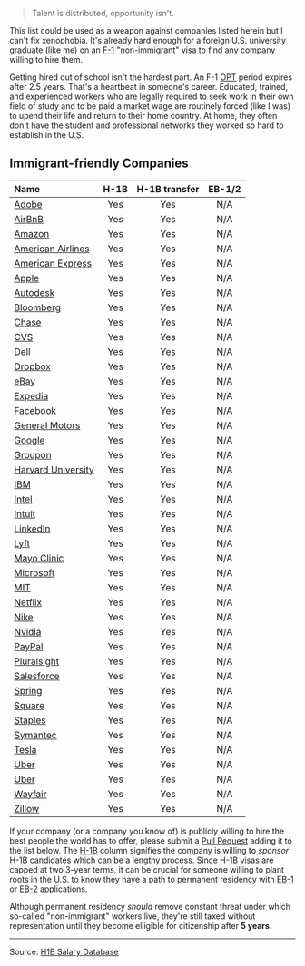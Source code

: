 > Talent is distributed, opportunity isn't.

This list could be used as a weapon against companies listed herein but
I can't fix xenophobia. It's already hard enough for a foreign U.S.
university graduate (like me) on an [F-1][1] "non-immigrant" visa to
find any company willing to hire them.

Getting hired out of school isn't the hardest part. An F-1 [OPT][2]
period expires after 2.5 years. That's a heartbeat in someone's career.
Educated, trained, and experienced workers who are legally required to
seek work in their own field of study and to be paid a market wage are
routinely forced (like I was) to upend their life and return to their
home country. At home, they often don't have the student and
professional networks they worked so hard to establish in the U.S.

## Immigrant-friendly Companies

| Name                          | H-1B   | H-1B transfer | EB-1/2 |
| :---------------------------  | :----: | :-----------: | :----: |
| [Adobe][adobe]                | Yes    | Yes           | N/A    |
| [AirBnB][airbnb]              | Yes    | Yes           | N/A    |
| [Amazon][amazon]              | Yes    | Yes           | N/A    |
| [American Airlines][aa]       | Yes    | Yes           | N/A    |
| [American Express][aec]       | Yes    | Yes           | N/A    |
| [Apple][apple]                | Yes    | Yes           | N/A    |
| [Autodesk][autodesk]          | Yes    | Yes           | N/A    |
| [Bloomberg][bloomberg]        | Yes    | Yes           | N/A    |
| [Chase][chase]                | Yes    | Yes           | N/A    |
| [CVS][cvs]                    | Yes    | Yes           | N/A    |
| [Dell][dell]                  | Yes    | Yes           | N/A    |
| [Dropbox][dropbox]            | Yes    | Yes           | N/A    |
| [eBay][ebay]                  | Yes    | Yes           | N/A    |
| [Expedia][expedia]            | Yes    | Yes           | N/A    |
| [Facebook][facebook]          | Yes    | Yes           | N/A    |
| [General Motors][gm]          | Yes    | Yes           | N/A    |
| [Google][google]              | Yes    | Yes           | N/A    |
| [Groupon][groupon]            | Yes    | Yes           | N/A    |
| [Harvard University][harvard] | Yes    | Yes           | N/A    |
| [IBM][ibm]                    | Yes    | Yes           | N/A    |
| [Intel][intel]                | Yes    | Yes           | N/A    |
| [Intuit][intuit]              | Yes    | Yes           | N/A    |
| [LinkedIn][linkedin]          | Yes    | Yes           | N/A    |
| [Lyft][lyft]                  | Yes    | Yes           | N/A    |
| [Mayo Clinic][mayo]           | Yes    | Yes           | N/A    |
| [Microsoft][microsoft]        | Yes    | Yes           | N/A    |
| [MIT][mit]                    | Yes    | Yes           | N/A    |
| [Netflix][netflix]            | Yes    | Yes           | N/A    |
| [Nike][nike]                  | Yes    | Yes           | N/A    |
| [Nvidia][nvidia]              | Yes    | Yes           | N/A    |
| [PayPal][paypal]              | Yes    | Yes           | N/A    |
| [Pluralsight][pluralsight]    | Yes    | Yes           | N/A    |
| [Salesforce][salesforce]      | Yes    | Yes           | N/A    |
| [Spring][sprint]              | Yes    | Yes           | N/A    |
| [Square][square]              | Yes    | Yes           | N/A    |
| [Staples][staples]            | Yes    | Yes           | N/A    |
| [Symantec][symantec]          | Yes    | Yes           | N/A    |
| [Tesla][tesla]                | Yes    | Yes           | N/A    |
| [Uber][uber]                  | Yes    | Yes           | N/A    |
| [Uber][uber]                  | Yes    | Yes           | N/A    |
| [Wayfair][wayfair]            | Yes    | Yes           | N/A    |
| [Zillow][zillow]              | Yes    | Yes           | N/A    |

If your company (or a company you know of) is publicly willing to hire
the best people the world has to offer, please submit a [Pull Request][pr]
adding it to the list below. The [H-1B][3] column signifies the company is
willing to *sponsor* H-1B candidates which can be a lengthy process.
Since H-1B visas are capped at two 3-year terms, it can be crucial for
someone willing to plant roots in the U.S. to know they have a path to
permanent residency with [EB-1][4] or [EB-2][5] applications.

Although permanent residency *should* remove constant threat under which
so-called "non-immigrant" workers live, they're still taxed without
representation until they become elligible for citizenship after **5 years**.

---

Source: [H1B Salary Database][h1bdata]

[screenshot]: https://user-images.githubusercontent.com/65950/74478169-ccf7f400-4e7a-11ea-9c03-b44cf24579c4.jpg
[video]: https://www.youtube.com/watch?v=6_35a7sn6ds
[1]: https://en.wikipedia.org/wiki/F_visa
[2]: https://en.wikipedia.org/wiki/Optional_Practical_Training
[3]: https://en.wikipedia.org/wiki/H-1B_visa
[4]: https://en.wikipedia.org/wiki/EB-1_visa
[5]: https://en.wikipedia.org/wiki/EB-2_visa
[pr]: https://github.com/olivierlacan/we-get-the-job-done/pulls
[h1bdata]: https://h1bdata.info/
[apple]: https://h1bdata.info/index.php?year=2019&em=APPLE+INC
[airbnb]: https://h1bdata.info/index.php?year=2019&em=AIRBNB+INC
[microsoft]: https://h1bdata.info/index.php?year=2019&em=MICROSOFT+CORPORATION
[google]: https://h1bdata.info/index.php?year=2019&em=GOOGLE+INC
[ibm]: https://h1bdata.info/index.php?year=2019&em=IBM+CORPORATION
[amazon]: https://h1bdata.info/index.php?year=2019&em=AMAZONCOM+SERVICES+INC
[facebook]: https://h1bdata.info/index.php?year=2019&em=FACEBOOK+INC
[intel]: https://h1bdata.info/index.php?year=2019&em=INTEL+CORPORATION
[salesforce]: https://h1bdata.info/index.php?year=2019&em=SALESFORCECOM+INC
[linkedin]: https://h1bdata.info/index.php?year=2019&em=LINKEDIN+CORPORATION
[uber]: https://h1bdata.info/index.php?year=2019&em=UBER+TECHNOLOGIES+INC
[paypal]: https://h1bdata.info/index.php?year=2019&em=PAYPAL+INC
[ebay]: https://h1bdata.info/index.php?year=2019&em=EBAY+INC
[tesla]: https://h1bdata.info/index.php?year=2019&em=TESLA+INC
[bloomberg]: https://h1bdata.info/index.php?year=2019&em=BLOOMBERG+LP
[chase]: https://h1bdata.info/index.php?year=2019&em=JPMORGAN+CHASE+%26+CO
[intuit]: https://h1bdata.info/index.php?year=2019&em=INTUIT+INC
[tmobile]: https://h1bdata.info/index.php?year=2019&em=T-MOBILE+USA+INC
[expedia]: https://h1bdata.info/index.php?year=2019&em=EXPEDIA+INC
[symantec]: https://h1bdata.info/index.php?year=2019&em=SYMANTEC+CORPORATION
[gm]: https://h1bdata.info/index.php?year=2019&em=GENERAL+MOTORS+COMPANY
[mayo]: https://h1bdata.info/index.php?year=2019&em=MAYO+CLINIC
[aa]: https://h1bdata.info/index.php?year=2019&em=AMERICAN+AIRLINES+INC
[nvidia]: https://h1bdata.info/index.php?year=2019&em=NVIDIA+CORPORATION
[harvard]: https://h1bdata.info/index.php?year=2019&em=HARVARD+UNIVERSITY
[dell]: https://h1bdata.info/index.php?year=2019&em=DELL+USA+LP
[visa]: https://h1bdata.info/index.php?year=2019&em=VISA+USA+INC
[citrix]: https://h1bdata.info/index.php?year=2019&em=CITRIX+SYSTEMS+INC
[ge]: https://h1bdata.info/index.php?year=2019&em=GENERAL+ELECTRIC+COMPANY
[hp]: https://h1bdata.info/index.php?year=2019&em=HEWLETT+PACKARD+ENTERPRISE+COMPANY
[groupon]: https://h1bdata.info/index.php?year=2019&em=GROUPON+INC
[wayfair]: https://h1bdata.info/index.php?year=2019&em=WAYFAIR+LLC
[mit]: https://h1bdata.info/index.php?year=2019&em=MASSACHUSETTS+INSTITUTE+OF+TECHNOLOGY
[autodesk]: https://h1bdata.info/index.php?year=2019&em=AUTODESK+INC
[sprint]: https://h1bdata.info/index.php?year=2019&em=SPRINT+CORPORATION
[netflix]: https://h1bdata.info/index.php?year=2019&em=NETFLIX+INC
[nike]: https://h1bdata.info/index.php?year=2019&em=NIKE+INC
[lyft]: https://h1bdata.info/index.php?year=2019&em=LYFT+INC
[staples]: https://h1bdata.info/index.php?year=2019&em=STAPLES+INC
[zillow]: https://h1bdata.info/index.php?year=2019&em=ZILLOW+INC
[dropbox]: https://h1bdata.info/index.php?year=2019&em=DROPBOX+INC
[cvs]: https://h1bdata.info/index.php?year=2019&em=CVS+PHARMACY+INC
[square]: https://h1bdata.info/index.php?year=2019&em=SQUARE+INC
[aec]: https://h1bdata.info/index.php?year=2019&em=AMERICAN+EXPRESS+COMPANY
[adobe]: https://h1bdata.info/index.php?year=2019&em=ADOBE+INC
[pluralsight]: https://h1bdata.info/index.php?em=Pluralsight

